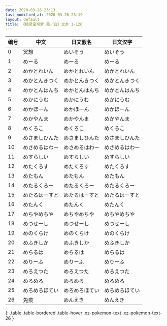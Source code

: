```yaml
---
date: 2020-03-26 23:13
last_modified_at: 2020-03-26 23:19
layout: default
title: 《精灵宝可梦 黑／白》文本 1-126
---
```

| 编号 | 中文 | 日文假名 | 日文汉字 |
| ---- | ---- | ---- | --- |
| 0 | 冥想 | めいそう | めいそう |
| 1 | めーる | めーる | めーる |
| 2 | めかとれいん | めかとれいん | めかとれいん |
| 3 | めかとんきつく | めかとんきつく | めかとんきつく |
| 4 | めかとんはんち | めかとんはんち | めかとんはんち |
| 5 | めかにうむ | めかにうむ | めかにうむ |
| 6 | めかほーん | めかほーん | めかほーん |
| 7 | めかやんま | めかやんま | めかやんま |
| 8 | めくろこ | めくろこ | めくろこ |
| 9 | めさましひんた | めさましひんた | めさましひんた |
| 10 | めさめるはわー | めさめるはわー | めさめるはわー |
| 11 | めすらしい | めすらしい | めすらしい |
| 12 | めたくろす | めたくろす | めたくろす |
| 13 | めたもん | めたもん | めたもん |
| 14 | めたるくろー | めたるくろー | めたるくろー |
| 15 | めたるはーすと | めたるはーすと | めたるはーすと |
| 16 | めたんく | めたんく | めたんく |
| 17 | めちやめちや | めちやめちや | めちやめちや |
| 18 | めつせーし | めつせーし | めつせーし |
| 19 | めのくらけ | めのくらけ | めのくらけ |
| 20 | めふきしか | めふきしか | めふきしか |
| 21 | めらるは | めらるは | めらるは |
| 22 | めりーふ | めりーふ | めりーふ |
| 23 | めろえつた | めろえつた | めろえつた |
| 24 | めろめろ | めろめろ | めろめろ |
| 25 | めろめろほてい | めろめろほてい | めろめろほてい |
| 26 | 免疫 | めんえき | めんえき |
{: .table .table-bordered .table-hover .xz-pokemon-text .xz-pokemon-text-26 }